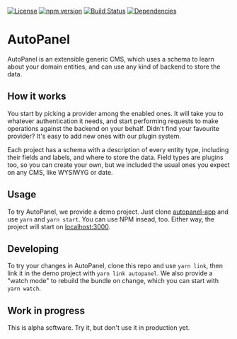 [![License](https://img.shields.io/badge/license-MIT-blue.svg)](https://github.com/mancontr/autopanel/blob/master/LICENSE)
[![npm version](https://img.shields.io/npm/v/autopanel.svg?style=flat)](https://www.npmjs.com/package/autopanel)
[![Build Status](https://travis-ci.org/mancontr/autopanel.svg?branch=master)](https://travis-ci.org/mancontr/autopanel)
[![Dependencies](https://david-dm.org/GlueDigital/universal-scripts.svg)](https://david-dm.org/mancontr/autopanel)

AutoPanel
=========

AutoPanel is an extensible generic CMS, which uses a schema to learn about your
domain entities, and can use any kind of backend to store the data.

How it works
------------

You start by picking a provider among the enabled ones. It will take you to
whatever authentication it needs, and start performing requests to make
operations against the backend on your behalf.
Didn't find your favourite provider?
It's easy to add new ones with our plugin system.

Each project has a schema with a description of every entity type, including
their fields and labels, and where to store the data.
Field types are plugins too, so you can create your own, but we included the
usual ones you expect on any CMS, like WYSIWYG or date.

Usage
-----

To try AutoPanel, we provide a demo project. Just clone
[autopanel-app](https://github.com/mancontr/autopanel-app) and use `yarn` and
`yarn start`. You can use NPM insead, too.
Either way, the project will start on [localhost:3000](http://localhost:3000).

Developing
----------

To try your changes in AutoPanel, clone this repo and use `yarn link`, then
link it in the demo project with `yarn link autopanel`. We also provide a
"watch mode" to rebuild the bundle on change, which you can start with
`yarn watch`.

Work in progress
----------------

This is alpha software. Try it, but don't use it in production yet.

